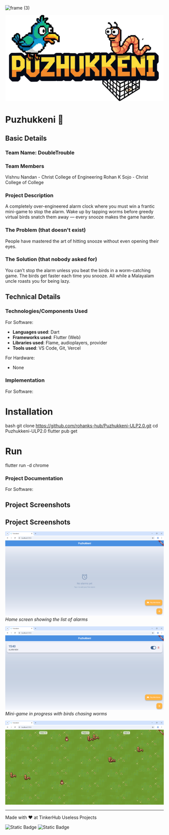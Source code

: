 <img width="3188" height="1202" alt="frame (3)" src="https://github.com/user-attachments/assets/517ad8e9-ad22-457d-9538-a9e62d137cd7" />

![Logo](assets/weblogo.png)
# Puzhukkeni 🎯


## Basic Details
### Team Name: DoubleTrouble


### Team Members
Vishnu Nandan - Christ College of Engineering
Rohan K Sojo - Christ College of College

### Project Description
A completely over-engineered alarm clock where you must win a frantic mini-game to stop the alarm. Wake up by tapping worms before greedy virtual birds snatch them away — every snooze makes the game harder.

### The Problem (that doesn't exist)
People have mastered the art of hitting snooze without even opening their eyes.

### The Solution (that nobody asked for)
You can’t stop the alarm unless you beat the birds in a worm-catching game. The birds get faster each time you snooze. All while a Malayalam uncle roasts you for being lazy.


## Technical Details
### Technologies/Components Used
For Software:
- **Languages used**: Dart
- **Frameworks used**: Flutter (Web)
- **Libraries used**: Flame, audioplayers, provider
- **Tools used**: VS Code, Git, Vercel

For Hardware:
- None

### Implementation
For Software:

# Installation
bash
git clone https://github.com/rohanks-hub/Puzhukkeni-ULP2.0.git
cd Puzhukkeni-ULP2.0
flutter pub get 

# Run
flutter run -d chrome


### Project Documentation
For Software:

## Project Screenshots

## Project Screenshots

![Screenshot1](assets/ss1.png)
*Home screen showing the list of alarms*

![Screenshot2](assets/ss2.png)
*Mini-game in progress with birds chasing worms*

![Screenshot3](assets/ss3.png)


---
Made with ❤️ at TinkerHub Useless Projects 

![Static Badge](https://img.shields.io/badge/TinkerHub-24?color=%23000000&link=https%3A%2F%2Fwww.tinkerhub.org%2F)
![Static Badge](https://img.shields.io/badge/UselessProjects--25-25?link=https%3A%2F%2Fwww.tinkerhub.org%2Fevents%2FQ2Q1TQKX6Q%2FUseless%2520Projects)



